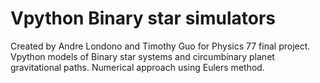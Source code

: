 # Vpython Binary star simulators

Created by Andre Londono and Timothy Guo for Physics 77 final project. Vpython models of Binary star systems and circumbinary planet gravitational paths. Numerical approach using Eulers method.
#
